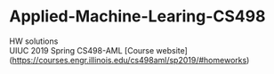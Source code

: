 # Applied-Machine-Learing-CS498
HW solutions \
UIUC 2019 Spring CS498-AML [Course website] (https://courses.engr.illinois.edu/cs498aml/sp2019/#homeworks)
